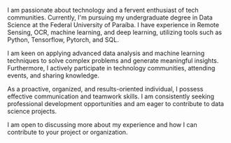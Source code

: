 I am passionate about technology and a fervent enthusiast of tech communities. Currently, I'm pursuing my undergraduate degree in Data Science at the Federal University of Paraíba. I have experience in Remote Sensing, OCR, machine learning, and deep learning, utilizing tools such as Python, Tensorflow, Pytorch, and SQL.

I am keen on applying advanced data analysis and machine learning techniques to solve complex problems and generate meaningful insights. Furthermore, I actively participate in technology communities, attending events, and sharing knowledge.

As a proactive, organized, and results-oriented individual, I possess effective communication and teamwork skills. I am consistently seeking professional development opportunities and am eager to contribute to data science projects.

I am open to discussing more about my experience and how I can contribute to your project or organization.
